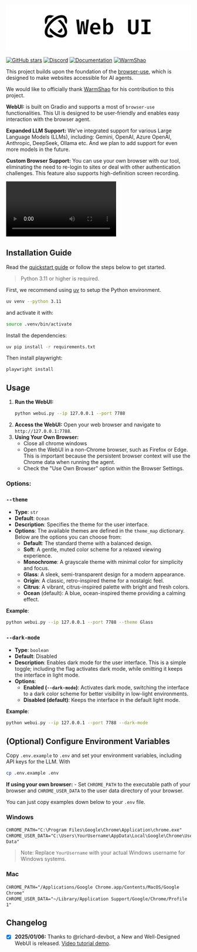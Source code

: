<img src="./assets/web-ui.png" alt="Browser Use Web UI" width="full"/>

<br/>

[![GitHub stars](https://img.shields.io/github/stars/browser-use/web-ui?style=social)](https://github.com/browser-use/web-ui/stargazers)
[![Discord](https://img.shields.io/discord/1303749220842340412?color=7289DA&label=Discord&logo=discord&logoColor=white)](https://link.browser-use.com/discord)
[![Documentation](https://img.shields.io/badge/Documentation-📕-blue)](https://docs.browser-use.com)
[![WarmShao](https://img.shields.io/twitter/follow/warmshao?style=social)](https://x.com/warmshao)

This project builds upon the foundation of the [browser-use](https://github.com/browser-use/browser-use), which is designed to make websites accessible for AI agents.

We would like to officially thank [WarmShao](https://github.com/warmshao) for his contribution to this project.

**WebUI:** is built on Gradio and supports a most of `browser-use` functionalities. This UI is designed to be user-friendly and enables easy interaction with the browser agent.

**Expanded LLM Support:** We've integrated support for various Large Language Models (LLMs), including: Gemini, OpenAI, Azure OpenAI, Anthropic, DeepSeek, Ollama etc. And we plan to add support for even more models in the future.

**Custom Browser Support:** You can use your own browser with our tool, eliminating the need to re-login to sites or deal with other authentication challenges. This feature also supports high-definition screen recording.

<video src="https://github.com/user-attachments/assets/56bc7080-f2e3-4367-af22-6bf2245ff6cb" controls="controls"  >Your browser does not support playing this video!</video>

## Installation Guide

Read the [quickstart guide](https://docs.browser-use.com/quickstart#prepare-the-environment) or follow the steps below to get started.

> Python 3.11 or higher is required.

First, we recommend using [uv](https://docs.astral.sh/uv/) to setup the Python environment.

```bash
uv venv --python 3.11
```

and activate it with:

```bash
source .venv/bin/activate
```

Install the dependencies:

```bash
uv pip install -r requirements.txt
```

Then install playwright:

```bash
playwright install
```

## Usage

1.  **Run the WebUI:**
    ```bash
    python webui.py --ip 127.0.0.1 --port 7788
    ```
2.  **Access the WebUI:** Open your web browser and navigate to `http://127.0.0.1:7788`.
3.  **Using Your Own Browser:**
    - Close all chrome windows
    - Open the WebUI in a non-Chrome browser, such as Firefox or Edge. This is important because the persistent browser context will use the Chrome data when running the agent.
    - Check the "Use Own Browser" option within the Browser Settings.

### Options:

### `--theme`

- **Type**: `str`
- **Default**: `Ocean`
- **Description**: Specifies the theme for the user interface.
- **Options**:
  The available themes are defined in the `theme_map` dictionary. Below are the options you can choose from:
  - **Default**: The standard theme with a balanced design.
  - **Soft**: A gentle, muted color scheme for a relaxed viewing experience.
  - **Monochrome**: A grayscale theme with minimal color for simplicity and focus.
  - **Glass**: A sleek, semi-transparent design for a modern appearance.
  - **Origin**: A classic, retro-inspired theme for a nostalgic feel.
  - **Citrus**: A vibrant, citrus-inspired palette with bright and fresh colors.
  - **Ocean** (default): A blue, ocean-inspired theme providing a calming effect.

**Example**:

```bash
python webui.py --ip 127.0.0.1 --port 7788 --theme Glass
```

### `--dark-mode`

- **Type**: `boolean`
- **Default**: Disabled
- **Description**: Enables dark mode for the user interface. This is a simple toggle; including the flag activates dark mode, while omitting it keeps the interface in light mode.
- **Options**:
  - **Enabled (`--dark-mode`)**: Activates dark mode, switching the interface to a dark color scheme for better visibility in low-light environments.
  - **Disabled (default)**: Keeps the interface in the default light mode.

**Example**:

```bash
python webui.py --ip 127.0.0.1 --port 7788 --dark-mode
```

## (Optional) Configure Environment Variables

Copy `.env.example` to `.env` and set your environment variables, including API keys for the LLM. With

```bash
cp .env.example .env
```

**If using your own browser:** - Set `CHROME_PATH` to the executable path of your browser and `CHROME_USER_DATA` to the user data directory of your browser.

You can just copy examples down below to your `.env` file.

### Windows

```env
CHROME_PATH="C:\Program Files\Google\Chrome\Application\chrome.exe"
CHROME_USER_DATA="C:\Users\YourUsername\AppData\Local\Google\Chrome\User Data"
```

> Note: Replace `YourUsername` with your actual Windows username for Windows systems.

### Mac

```env
CHROME_PATH="/Applications/Google Chrome.app/Contents/MacOS/Google Chrome"
CHROME_USER_DATA="~/Library/Application Support/Google/Chrome/Profile 1"
```

## Changelog

- [x] **2025/01/06:** Thanks to @richard-devbot, a New and Well-Designed WebUI is released. [Video tutorial demo](https://github.com/warmshao/browser-use-webui/issues/1#issuecomment-2573393113).